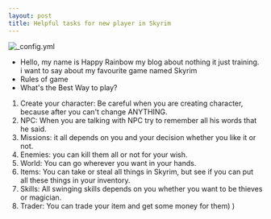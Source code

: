 ```yaml
---
layout: post
title: Helpful tasks for new player in Skyrim 
---
```



![_config.yml](http://www.geforce.co.uk/sites/default/files-world/screenshots/elder-scrolls-v-skyrim/screenshot-8.jpg)



* Hello, my name is Happy Rainbow my blog about nothing it just training.
 i want to say about my favourite game named Skyrim
* Rules of game
* What's the Best Way to play?
1. Create your character:
Be careful when you are creating character, because after you can't change ANYTHING.
2. NPC:
When you are talking with NPC try to remember all his words that he said.
3. Missions:
it all depends on you and your decision whether you like it or not.
4. Enemies:
you can kill them all or not for your wish.
5. World:
You can go wherever you want in your hands.
6. Items:
You can take or steal all things in Skyrim, but see if you can put all these things in your inventory.
7. Skills:
All swinging skills depends on you whether you want to be thieves or magician.
8. Trader:
You can trade your item and get some money for them)
)
